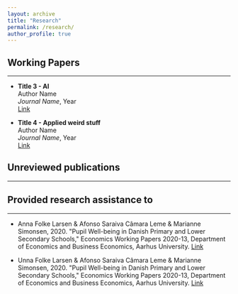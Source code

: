 ```yaml
---
layout: archive
title: "Research"
permalink: /research/
author_profile: true
---
```


## Working Papers
---

- **Title 3 - AI**  
  Author Name  
  *Journal Name*, Year  
  [Link](#)

- **Title 4 - Applied weird stuff**  
  Author Name  
  *Journal Name*, Year  
  [Link](#)

## Unreviewed publications
---

## Provided research assistance to
---

* Anna Folke Larsen & Afonso Saraiva Câmara Leme & Marianne Simonsen, 2020. "Pupil Well-being in Danish Primary and Lower Secondary Schools," Economics Working Papers 2020-13, Department of Economics and Business Economics, Aarhus University. [Link](https://pure.au.dk/ws/portalfiles/portal/197307129/wp20_13.pdf)

- Unna Folke Larsen & Afonso Saraiva Câmara Leme & Marianne Simonsen, 2020. "Pupil Well-being in Danish Primary and Lower Secondary Schools," Economics Working Papers 2020-13, Department of Economics and Business Economics, Aarhus University. [Link](https://pure.au.dk/ws/portalfiles/portal/197307129/wp20_13.pdf)